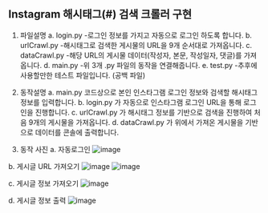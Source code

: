 Instagram 해시태그(#) 검색 크롤러 구현
---
1. 파일설명 
  a. login.py
    -로그인 정보를 가지고 자동으로 로그인 하도록 합니다.
  b. urlCrawl.py
    -해시태그로 검색한 게시물의 URL을 9개 순서대로 가져옵니다.
  c. dataCrawl.py
    -해당 URL의 게시물 데이터(작성자, 본문, 작성일자, 댓글)를 가져옵니다.
  d. main.py
    -위 3개 .py 파일의 동작을 연결해줍니다.
  e. test.py
    -추후에 사용할만한 테스트 파일입니다. (공백 파일)

2. 동작설명 
  a. main.py 코드상으로 본인 인스타그램 로그인 정보와 검색할 해시태그 정보를 입력합니다.
  b. login.py 가 자동으로 인스타그램 로그인 URL을 통해 로그인을 진행합니다.
  c. urlCrawl.py 가 해시태그 정보를 기반으로 검색을 진행하여 처음 9개의 게시물을 가져옵니다.
  d. dataCrawl.py 가 위에서 가져온 게시물을 기반으로 데이터를 콘솔에 출력합니다.
  
3. 동작 사진 
  a. 자동로그인
  ![image](https://user-images.githubusercontent.com/68410822/180703193-678502cb-f798-40db-a690-0d44b796b5f0.png)
  
  b. 게시글 URL 가져오기
  ![image](https://user-images.githubusercontent.com/68410822/180703438-a122061f-bbee-4b8a-9c38-b01a2a160a2e.png)
  ![image](https://user-images.githubusercontent.com/68410822/180703994-0d0be76c-176e-4e1a-a893-5eccebbf13ba.png)

  c. 게시글 정보 가져오기
  ![image](https://user-images.githubusercontent.com/68410822/180703936-abeb73b6-b805-4a06-9fad-11fcc4e0f510.png)
  
  d. 게시글 정보 출력
  ![image](https://user-images.githubusercontent.com/68410822/180703955-52149061-3b3b-4c0c-9f57-cff9e914c4f1.png)

